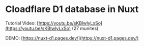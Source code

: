 # Cloadflare D1 database in Nuxt

Tutorial Video: [https://youtu.be/sKBlwlyLxSo](https://youtu.be/sKBlwlyLxSo) (27 munites)

DEMO: [https://nuxt-d1.pages.dev/](https://nuxt-d1.pages.dev/)
